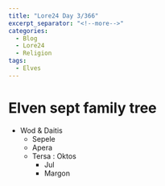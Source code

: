 ```yaml
---
title: "Lore24 Day 3/366"
excerpt_separator: "<!--more-->"
categories: 
  - Blog
  - Lore24 
  - Religion
tags:
  - Elves
---
```


# Elven sept family tree

- Wod & Daitis
  - Sepele
  - Apera
  - Tersa : Oktos
    - Jul
    - Margon
